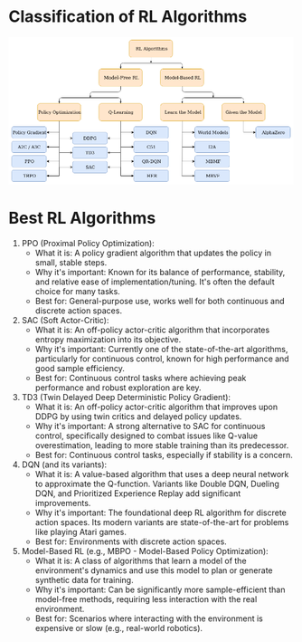 # Classification of RL Algorithms
![alt text](image.png)

# Best RL Algorithms
1. PPO (Proximal Policy Optimization):
    - What it is: A policy gradient algorithm that updates the policy in small, stable steps.
    - Why it's important: Known for its balance of performance, stability, and relative ease of implementation/tuning. It's often the default choice for many tasks.
    - Best for: General-purpose use, works well for both continuous and discrete action spaces.
2. SAC (Soft Actor-Critic):
    - What it is: An off-policy actor-critic algorithm that incorporates entropy maximization into its objective.
    - Why it's important: Currently one of the state-of-the-art algorithms, particularly for continuous control, known for high performance and good sample efficiency.
    - Best for: Continuous control tasks where achieving peak performance and robust exploration are key.
3. TD3 (Twin Delayed Deep Deterministic Policy Gradient):
    - What it is: An off-policy actor-critic algorithm that improves upon DDPG by using twin critics and delayed policy updates.
    - Why it's important: A strong alternative to SAC for continuous control, specifically designed to combat issues like Q-value overestimation, leading to more stable training than its predecessor.
    - Best for: Continuous control tasks, especially if stability is a concern.
4. DQN (and its variants):
    - What it is: A value-based algorithm that uses a deep neural network to approximate the Q-function. Variants like Double DQN, Dueling DQN, and Prioritized Experience Replay add significant improvements.
    - Why it's important: The foundational deep RL algorithm for discrete action spaces. Its modern variants are state-of-the-art for problems like playing Atari games.
    - Best for: Environments with discrete action spaces.
5. Model-Based RL (e.g., MBPO - Model-Based Policy Optimization):
    - What it is: A class of algorithms that learn a model of the environment's dynamics and use this model to plan or generate synthetic data for training.
    - Why it's important: Can be significantly more sample-efficient than model-free methods, requiring less interaction with the real environment.
    - Best for: Scenarios where interacting with the environment is expensive or slow (e.g., real-world robotics).

